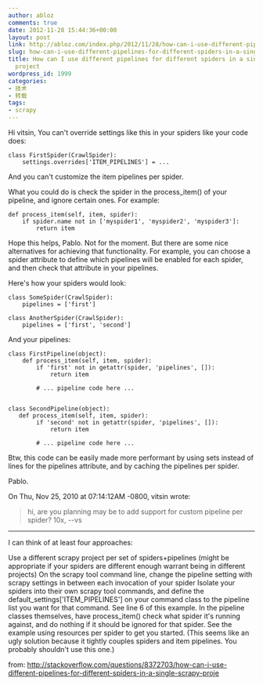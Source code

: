 ```yaml
---
author: abloz
comments: true
date: 2012-11-28 15:44:36+00:00
layout: post
link: http://abloz.com/index.php/2012/11/28/how-can-i-use-different-pipelines-for-different-spiders-in-a-single-scrapy-project/
slug: how-can-i-use-different-pipelines-for-different-spiders-in-a-single-scrapy-project
title: How can I use different pipelines for different spiders in a single Scrapy
  project
wordpress_id: 1999
categories:
- 技术
- 转载
tags:
- scrapy
---
```


Hi vitsin,
You can't override settings like this in your spiders like your code does:

    class FirstSpider(CrawlSpider):
        settings.overrides['ITEM_PIPELINES'] = ...

And you can't customize the item pipelines per spider.

What you could do is check the spider in the process_item() of your pipeline,
and ignore certain ones. For example:

    def process_item(self, item, spider):
        if spider.name not in ['myspider1', 'myspider2', 'myspider3']:
            return item

Hope this helps,
Pablo.
Not for the moment.
But there are some nice alternatives for achieving that functionality. For
example, you can choose a spider attribute to define which pipelines will be
enabled for each spider, and then check that attribute in your pipelines.

Here's how your spiders would look:

    class SomeSpider(CrawlSpider):
        pipelines = ['first']

    class AnotherSpider(CrawlSpider):
        pipelines = ['first', 'second']

And your pipelines:

    class FirstPipeline(object):
        def process_item(self, item, spider):
            if 'first' not in getattr(spider, 'pipelines', []):
                return item

            # ... pipeline code here ...


    class SecondPipeline(object):
       def process_item(self, item, spider):
            if 'second' not in getattr(spider, 'pipelines', []):
                return item

            # ... pipeline code here ...


Btw, this code can be easily made more performant by using sets instead of
lines for the pipelines attribute, and by caching the pipelines per spider.

Pablo.

On Thu, Nov 25, 2010 at 07:14:12AM -0800, vitsin wrote:
> hi,
> are you planning may be to add support for custom pipeline per spider?
> 10x,
> --vs
--------------
I can think of at least four approaches:

Use a different scrapy project per set of spiders+pipelines (might be appropriate if your spiders are different enough warrant being in different projects)
On the scrapy tool command line, change the pipeline setting with scrapy settings in between each invocation of your spider
Isolate your spiders into their own scrapy tool commands, and define the default_settings['ITEM_PIPELINES'] on your command class to the pipeline list you want for that command. See line 6 of this example.
In the pipeline classes themselves, have process_item() check what spider it's running against, and do nothing if it should be ignored for that spider. See the example using resources per spider to get you started. (This seems like an ugly solution because it tightly couples spiders and item pipelines. You probably shouldn't use this one.)

from:
http://stackoverflow.com/questions/8372703/how-can-i-use-different-pipelines-for-different-spiders-in-a-single-scrapy-proje
